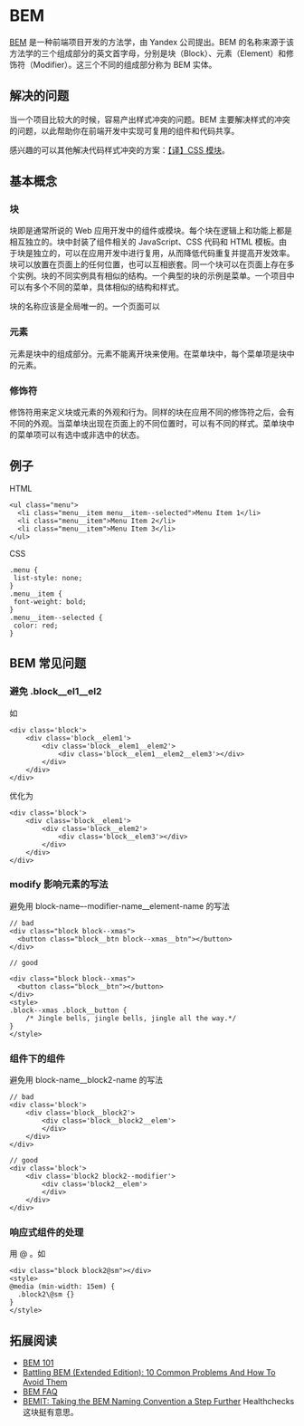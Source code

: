 # BEM
[BEM](http://getbem.com/) 是一种前端项目开发的方法学，由 Yandex 公司提出。BEM 的名称来源于该方法学的三个组成部分的英文首字母，分别是块（Block）、元素（Element）和修饰符（Modifier）。这三个不同的组成部分称为 BEM 实体。

## 解决的问题
当一个项目比较大的时候，容易产出样式冲突的问题。BEM 主要解决样式的冲突的问题，以此帮助你在前端开发中实现可复用的组件和代码共享。

感兴趣的可以其他解决代码样式冲突的方案：[【译】CSS 模块](http://www.w3ctech.com/topic/1479)。

## 基本概念
### 块
块即是通常所说的 Web 应用开发中的组件或模块。每个块在逻辑上和功能上都是相互独立的。块中封装了组件相关的 JavaScript、CSS 代码和 HTML 模板。由于块是独立的，可以在应用开发中进行复用，从而降低代码重复并提高开发效率。块可以放置在页面上的任何位置，也可以互相嵌套。同一个块可以在页面上存在多个实例。块的不同实例具有相似的结构。一个典型的块的示例是菜单。一个项目中可以有多个不同的菜单，具体相似的结构和样式。

块的名称应该是全局唯一的。一个页面可以

### 元素
元素是块中的组成部分。元素不能离开块来使用。在菜单块中，每个菜单项是块中的元素。

### 修饰符
修饰符用来定义块或元素的外观和行为。同样的块在应用不同的修饰符之后，会有不同的外观。当菜单块出现在页面上的不同位置时，可以有不同的样式。菜单块中的菜单项可以有选中或非选中的状态。

## 例子
HTML
```
<ul class="menu">
  <li class="menu__item menu__item--selected">Menu Item 1</li>
  <li class="menu__item">Menu Item 2</li>
  <li class="menu__item">Menu Item 3</li>
</ul>
```

CSS
```
.menu {
 list-style: none;
}
.menu__item {
 font-weight: bold;
}
.menu__item--selected {
 color: red;
}
```

## BEM 常见问题
### 避免 .block__el1__el2
如
```
<div class='block'>
    <div class='block__elem1'>
        <div class='block__elem1__elem2'>
            <div class='block__elem1__elem2__elem3'></div>
        </div>
    </div>
</div>
```

优化为
```
<div class='block'>
    <div class='block__elem1'>
        <div class='block__elem2'>
            <div class='block__elem3'></div>
        </div>
    </div>
</div>
```

### modify 影响元素的写法
避免用 block-name–-modifier-name__element-name 的写法
```
// bad
<div class="block block--xmas">
  <button class="block__btn block--xmas__btn"></button>
</div>

// good

<div class="block block--xmas">
  <button class="block__btn"></button>
</div>
<style>
.block--xmas .block__button {
    /* Jingle bells, jingle bells, jingle all the way.*/
}
</style>
```

### 组件下的组件
避免用 block-name__block2-name 的写法

```
// bad
<div class='block'>
    <div class='block__block2'>
        <div class='block__block2__elem'>
        </div>
    </div>
</div>

// good
<div class='block'>
    <div class='block2 block2--modifier'>
        <div class='block2__elem'>
        </div>
    </div>
</div>
```

### 响应式组件的处理
用 @ 。如
```
<div class="block block2@sm"></div>
<style>
@media (min-width: 15em) {
  .block2\@sm {}
}
</style>
```

## 拓展阅读
* [BEM 101](https://css-tricks.com/bem-101/)
* [Battling BEM (Extended Edition): 10 Common Problems And How To Avoid Them](https://www.smashingmagazine.com/2016/06/battling-bem-extended-edition-common-problems-and-how-to-avoid-them/)
* [BEM FAQ](http://getbem.com/faq/#custom-tags-for-blocks)
* [BEMIT: Taking the BEM Naming Convention a Step Further](http://csswizardry.com/2015/08/bemit-taking-the-bem-naming-convention-a-step-further/) Healthchecks 这块挺有意思。
